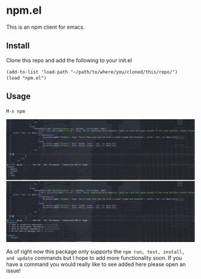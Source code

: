 # npm.el
This is an npm client for emacs.

## Install
Clone this repo and add the following to your init.el

``` emacs-lisp
(add-to-list 'load-path "~/path/to/where/you/cloned/this/repo/")
(load "npm.el")
```

## Usage
`M-x npm`

![Startup screen for npm](assets/npm-startup.png "NPM startup")
![Install screen for npm](assets/npm-install.png "NPM install")

As of right now this package only supports the `npm run, test, install, and update` commands but I hope to add more functionality soon. If you have a command you would really like to see added here please open an issue!
